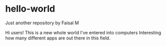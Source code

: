 # hello-world
Just another repository by Faisal M

Hi users!
This is a new whole world I've entered into computers
Interesting how many different apps are out there in this field.
